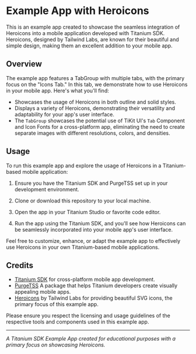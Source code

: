 # Example App with Heroicons

This is an example app created to showcase the seamless integration of Heroicons into a mobile application developed with Titanium SDK. Heroicons, designed by Tailwind Labs, are known for their beautiful and simple design, making them an excellent addition to your mobile app.

## Overview

The example app features a TabGroup with multiple tabs, with the primary focus on the "Icons Tab." In this tab, we demonstrate how to use Heroicons in your mobile app. Here's what you'll find:

- Showcases the usage of Heroicons in both outline and solid styles.
- Displays a variety of Heroicons, demonstrating their versatility and adaptability for your app's user interface.
- The `TabGroup` showcases the potential use of TiKit UI's `Tab` Component and Icon Fonts for a cross-platform app, eliminating the need to create separate images with different resolutions, colors, and densities.

## Usage

To run this example app and explore the usage of Heroicons in a Titanium-based mobile application:

1. Ensure you have the Titanium SDK and PurgeTSS set up in your development environment.

2. Clone or download this repository to your local machine.

3. Open the app in your Titanium Studio or favorite code editor.

4. Run the app using the Titanium SDK, and you'll see how Heroicons can be seamlessly incorporated into your mobile app's user interface.

Feel free to customize, enhance, or adapt the example app to effectively use Heroicons in your own Titanium-based mobile applications.

## Credits

- [Titanium SDK](https://titaniumsdk.com) for cross-platform mobile app development.
- [PurgeTSS](#)  A package that helps Titanium developers create visually appealing mobile apps.
- [Heroicons](https://heroicons.com) by Tailwind Labs for providing beautiful SVG icons, the primary focus of this example app.

Please ensure you respect the licensing and usage guidelines of the respective tools and components used in this example app.

---

*A Titanium SDK Example App created for educational purposes with a primary focus on showcasing Heroicons.*
